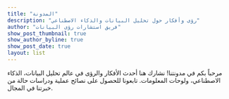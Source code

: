 ```yaml
---
title: "المدونة"
description: "رؤى وأفكار حول تحليل البيانات والذكاء الاصطناعي"
author: "فريق استشارات رؤى البيانات"
show_post_thumbnail: true
show_author_byline: true
show_post_date: true
layout: list
---
```


مرحباً بكم في مدونتنا! نشارك هنا أحدث الأفكار والرؤى في عالم تحليل البيانات، الذكاء الاصطناعي، ولوحات المعلومات. تابعونا للحصول على نصائح عملية ودراسات حالة من خبرتنا في المجال.